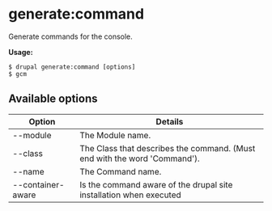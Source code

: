 # generate:command
Generate commands for the console.

**Usage:**
```
$ drupal generate:command [options] 
$ gcm  
```

## Available options
Option | Details
-------|-------------
--module | The Module name.
--class | The Class that describes the command. (Must end with the word 'Command').
--name | The Command name.
--container-aware | Is the command aware of the drupal site installation when executed
